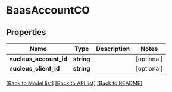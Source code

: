 # BaasAccountCO

## Properties
Name | Type | Description | Notes
------------ | ------------- | ------------- | -------------
**nucleus_account_id** | **string** |  | [optional] 
**nucleus_client_id** | **string** |  | [optional] 

[[Back to Model list]](../README.md#documentation-for-models) [[Back to API list]](../README.md#documentation-for-api-endpoints) [[Back to README]](../README.md)


